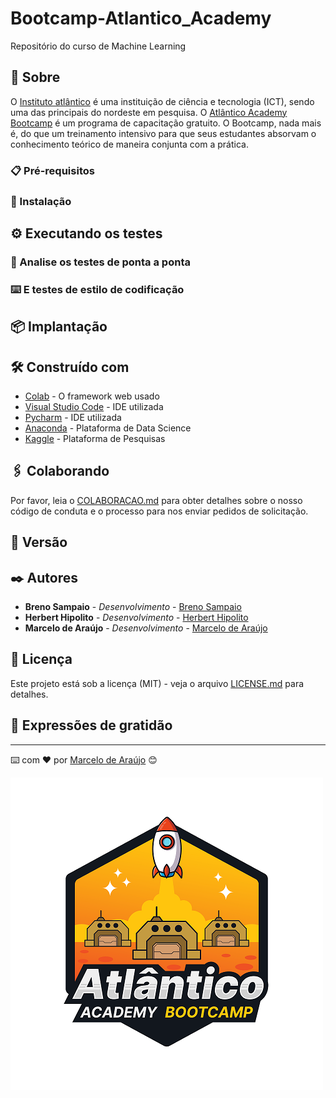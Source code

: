 # Bootcamp-Atlantico_Academy

Repositório do curso de Machine Learning

## 🚀 Sobre

O [Instituto atlântico](https://www.atlantico.com.br/) é uma instituição de ciência e tecnologia (ICT), sendo uma das principais do nordeste em pesquisa. O [Atlântico Academy Bootcamp](https://www.atlantico.com.br/academy-bootcamp/) é um programa de capacitação gratuito. O Bootcamp, nada mais é, do que um treinamento intensivo para que seus estudantes absorvam o conhecimento teórico de maneira conjunta com a prática.

### 📋 Pré-requisitos



### 🔧 Instalação


## ⚙️ Executando os testes



### 🔩 Analise os testes de ponta a ponta



### ⌨️ E testes de estilo de codificação



## 📦 Implantação



## 🛠️ Construído com


* [Colab](https://colab.research.google.com) - O framework web usado
* [Visual Studio Code](https://code.visualstudio.com) - IDE utilizada
* [Pycharm](https://www.jetbrains.com/pycharm/) - IDE utilizada
* [Anaconda](https://www.anaconda.com) - Plataforma de Data Science
* [Kaggle](https://www.kaggle.com) - Plataforma de Pesquisas

## 🖇️ Colaborando

Por favor, leia o [COLABORACAO.md]() para obter detalhes sobre o nosso código de conduta e o processo para nos enviar pedidos de solicitação.

## 📌 Versão


## ✒️ Autores

* **Breno Sampaio** - *Desenvolvimento* - [Breno Sampaio](https://github.com/Brafps)
* **Herbert Hipolito** - *Desenvolvimento* - [Herbert Hipolito](https://github.com/HerbertHipolito)
* **Marcelo de Araújo** - *Desenvolvimento* - [Marcelo de Araújo](https://github.com/AIWASS23)

## 📄 Licença

Este projeto está sob a licença (MIT) - veja o arquivo [LICENSE.md](https://github.com/Brafps/Bootcamp-Atlantico_Academy/blob/main/LICENSE) para detalhes.

## 🎁 Expressões de gratidão


---
⌨️ com ❤️ por [Marcelo de Araújo](https://gist.github.com/AIWASS23) 😊

![BOOTCAMP](BOOTCAMP.png)